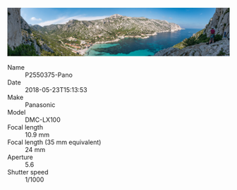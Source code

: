 [![P2550375-Pano](/photos/hd/P2550375-Pano.jpg)](/photos/full/P2550375-Pano.jpg?raw=true)

<dl>
  <dt>Name</dt>
  <dd>P2550375-Pano</dd>
  <dt>Date</dt>
  <dd>2018-05-23T15:13:53</dd>
  <dt>Make</dt>
  <dd>Panasonic</dd>
  <dt>Model</dt>
  <dd>DMC-LX100</dd>
  <dt>Focal length</dt>
  <dd>10.9 mm</dd>
  <dt>Focal length (35 mm equivalent)</dt>
  <dd>24 mm</dd>
  <dt>Aperture</dt>
  <dd>5.6</dd>
  <dt>Shutter speed</dt>
  <dd>1/1000</dd>
</dl>
